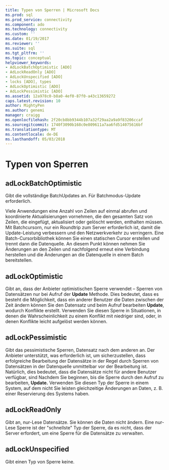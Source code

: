 ```yaml
---
title: Typen von Sperren | Microsoft Docs
ms.prod: sql
ms.prod_service: connectivity
ms.component: ado
ms.technology: connectivity
ms.custom: ''
ms.date: 01/19/2017
ms.reviewer: ''
ms.suite: sql
ms.tgt_pltfrm: ''
ms.topic: conceptual
helpviewer_keywords:
- AdLockBatchOptimistic [ADO]
- AdLockReadOnly [ADO]
- AdLockUnspecified [ADO]
- locks [ADO], types
- AdLockOptimistic [ADO]
- AdLockPessimistic [ADO]
ms.assetid: 12a978c0-b8a0-4ef0-87f0-a43c13659272
caps.latest.revision: 10
author: MightyPen
ms.author: genemi
manager: craigg
ms.openlocfilehash: 2f20cb8bb9344b107a32f29aa2a9a9f83206ccaf
ms.sourcegitcommit: 1740f3090b168c0e809611a7aa6fd514075616bf
ms.translationtype: MT
ms.contentlocale: de-DE
ms.lasthandoff: 05/03/2018
---
```

# <a name="types-of-locks"></a>Typen von Sperren
## <a name="adlockbatchoptimistic"></a>adLockBatchOptimistic  
 Gibt die vollständige BatchUpdates an. Für Batchmodus-Update erforderlich.  
  
 Viele Anwendungen eine Anzahl von Zeilen auf einmal abrufen und koordinierte Aktualisierungen vornehmen, die den gesamten Satz von Zeilen, die eingefügt, aktualisiert oder gelöscht werden, enthalten müssen. Mit Batchcursorn, nur ein Roundtrip zum Server erforderlich ist, damit die Update-Leistung verbessern und den Netzwerkverkehr zu verringern. Eine Batch-Cursorbibliothek können Sie einen statischen Cursor erstellen und trennt dann die Datenquelle. An diesem Punkt können nehmen Sie Änderungen an den Zeilen und nachfolgend erneut eine Verbindung herstellen und die Änderungen an die Datenquelle in einem Batch bereitstellen.  
  
## <a name="adlockoptimistic"></a>adLockOptimistic  
 Gibt an, dass der Anbieter optimistischen Sperre verwendet – Sperren von Datensätzen nur bei Aufruf der **Update** Methode. Dies bedeutet, dass es besteht die Möglichkeit, dass ein anderer Benutzer die Daten zwischen der Zeit ändern können Sie den Datensatz und beim Aufruf bearbeiten **Update**, wodurch Konflikte erstellt. Verwenden Sie diesen Sperre in Situationen, in denen die Wahrscheinlichkeit zu einem Konflikt mit niedriger sind, oder, in denen Konflikte leicht aufgelöst werden können.  
  
## <a name="adlockpessimistic"></a>adLockPessimistic  
 Gibt das pessimistische Sperren, Datensatz nach dem anderen an. Der Anbieter unterstützt, was erforderlich ist, um sicherzustellen, dass erfolgreiche Bearbeitung der Datensätze in der Regel durch Sperren von Datensätzen in der Datenquelle unmittelbar vor der Bearbeitung ist. Natürlich, dies bedeutet, dass die Datensätze nicht für andere Benutzer verfügbar, sind Nachdem Sie beginnen, bis die Sperre durch den Aufruf zu bearbeiten, **Update.** Verwenden Sie diesen Typ der Sperre in einem System, auf dem nicht Sie leisten gleichzeitige Änderungen an Daten, z. B. einer Reservierung des Systems haben.  
  
## <a name="adlockreadonly"></a>adLockReadOnly  
 Gibt an, nur-Lese Datensätze. Sie können die Daten nicht ändern. Eine nur-Lese Sperre ist der "schnellste" Typ der Sperre, da es nicht, dass der Server erfordert, um eine Sperre für die Datensätze zu verwalten.  
  
## <a name="adlockunspecified"></a>adLockUnspecified  
 Gibt einen Typ von Sperre keine.

